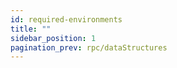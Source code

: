 ```yaml
---
id: required-environments
title: ""
sidebar_position: 1
pagination_prev: rpc/dataStructures
---
```

